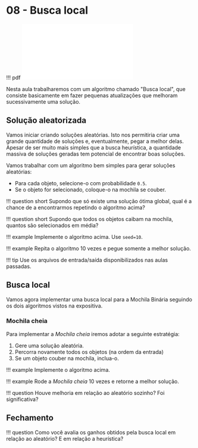 # 08 - Busca local

!!! pdf
    ![](slides.pdf)

Nesta aula trabalharemos com um algoritmo chamado "Busca local", que consiste basicamente em fazer pequenas atualizações que melhoram sucessivamente uma solução.

## Solução aleatorizada

Vamos iniciar criando soluções aleatórias. Isto nos permitiria criar uma grande quantidade de soluções e, eventualmente, pegar a melhor delas. Apesar de ser muito mais simples que a busca heurística, a quantidade massiva de soluções geradas tem potencial de encontrar boas soluções.

Vamos trabalhar com um algoritmo bem simples para gerar soluções aleatórias:

* Para cada objeto, selecione-o com probabilidade `0.5`.
* Se o objeto for selecionado, coloque-o na mochila se couber.

!!! question short
    Supondo que só existe uma solução ótima global, qual é a chance de a encontrarmos repetindo o algoritmo acima?

!!! question short
    Supondo que todos os objetos caibam na mochila, quantos são selecionados em média?

!!! example
    Implemente o algoritmo acima. Use `seed=10`.

!!! example
    Repita o algoritmo 10 vezes e pegue somente a melhor solução.

!!! tip
    Use os arquivos de entrada/saída disponibilizados nas aulas passadas.

## Busca local

Vamos agora implementar uma busca local para a Mochila Binária seguindo os dois algoritmos vistos na expositiva.

### Mochila cheia

Para implementar a *Mochila cheia* iremos adotar a seguinte estratégia:

1. Gere uma solução aleatória.
2. Percorra novamente todos os objetos (na ordem da entrada)
3. Se um objeto couber na mochila, inclua-o.

!!! example
    Implemente o algoritmo acima.

!!! example
    Rode a *Mochila cheia* 10 vezes e retorne a melhor solução.

!!! question
    Houve melhoria em relação ao aleatório sozinho? Foi significativa?

<!--
### Substituição de objeto

Para implementar a *Substituição de objeto* iremos adotar a seguinte estratégia:

1. Gere uma solução aleatória.
2. Execute *Mochila Cheia*
3. Para cada objeto (em ordem da entrada):
    1. Verifique, para cada objeto não usado, se uma troca aumentaria o valor da mochila
    2. Em caso positivo, faça a troca e volte para o início do passo 2.
3. Repita enquanto for possível.

!!! example
    Implemente o algoritmo acima.

!!! example
    Rode a *Substituição de objeto* 10 vezes e retorne a melhor solução.

!!! question
    Houve melhoria em relação ao aleatório sozinho? E a *Mochila Cheia*? Foi significativa?
-->

## Fechamento

!!! question
    Como você avalia os ganhos obtidos pela busca local em relação ao aleatório? E em relação a heurística?
